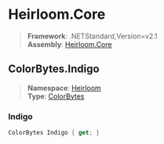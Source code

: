 # Heirloom.Core

> **Framework**: .NETStandard,Version=v2.1  
> **Assembly**: [Heirloom.Core][0]  

## ColorBytes.Indigo

> **Namespace**: [Heirloom][0]  
> **Type**: [ColorBytes][1]  

### Indigo

```cs
ColorBytes Indigo { get; }
```

[0]: ../Heirloom.Core.md
[1]: Heirloom.ColorBytes.md
